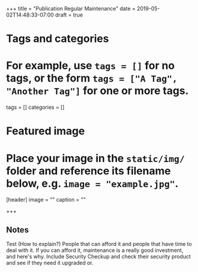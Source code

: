 +++
title = "Publication Regular Maintenance"
date = 2019-05-02T14:48:33-07:00
draft = true

# Tags and categories
# For example, use `tags = []` for no tags, or the form `tags = ["A Tag", "Another Tag"]` for one or more tags.
tags = []
categories = []

# Featured image
# Place your image in the `static/img/` folder and reference its filename below, e.g. `image = "example.jpg"`.
[header]
image = ""
caption = ""

+++

## Notes
Test
(How to explain?) People that can afford it and people that have time to deal with it. If you can afford it, maintenance is a really good investment, and here's why. Include Security Checkup and check their security product and see if they need it upgraded or.
